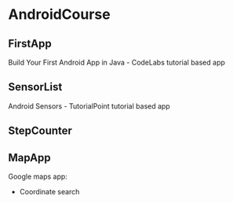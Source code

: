 # AndroidCourse


## FirstApp
Build Your First Android App in Java - CodeLabs tutorial based app

## SensorList
Android Sensors - TutorialPoint tutorial based app

## StepCounter

## MapApp
Google maps app: 
- Coordinate search
